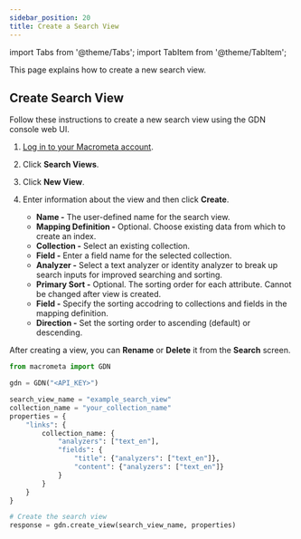 ```yaml
---
sidebar_position: 20
title: Create a Search View
---
```


import Tabs from '@theme/Tabs';
import TabItem from '@theme/TabItem';

This page explains how to create a new search view.

## Create Search View

<Tabs groupId="operating-systems">
<TabItem value="console" label="Web Console">

Follow these instructions to create a new search view using the GDN console web UI.

1. [Log in to your Macrometa account](https://auth-play.macrometa.io/).
1. Click **Search Views**.
1. Click **New View**.
1. Enter information about the view and then click **Create**.

   - **Name -** The user-defined name for the search view.
   - **Mapping Definition -** Optional. Choose existing data from which to create an index.
    - **Collection -** Select an existing collection.
    - **Field -** Enter a field name for the selected collection.
    - **Analyzer -** Select a text analyzer or identity analyzer to break up search inputs for improved searching and sorting.
   - **Primary Sort -** Optional. The sorting order for each attribute. Cannot be changed after view is created.
    - **Field -** Specify the sorting accodring to collections and fields in the mapping definition.
    - **Direction -** Set the sorting order to ascending (default) or descending.

After creating a view, you can **Rename** or **Delete** it from the **Search** screen.


</TabItem>
<TabItem value="api" label="REST API">




</TabItem>
<TabItem value="cli" label="CLI">




</TabItem>
<TabItem value="py" label="Python SDK">

```py
from macrometa import GDN

gdn = GDN("<API_KEY>")

search_view_name = "example_search_view"
collection_name = "your_collection_name"
properties = {
    "links": {
        collection_name: {
            "analyzers": ["text_en"],
            "fields": {
                "title": {"analyzers": ["text_en"]},
                "content": {"analyzers": ["text_en"]}
            }
        }
    }
}

# Create the search view
response = gdn.create_view(search_view_name, properties)
```

</TabItem>
<TabItem value="js" label="JavaScript SDK">

</TabItem>
</Tabs>